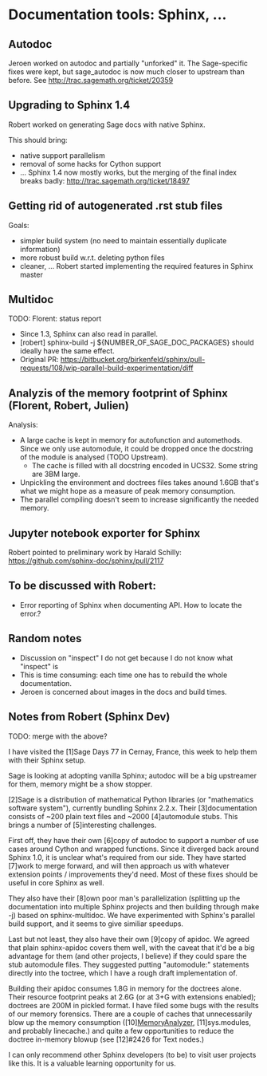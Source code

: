

# Documentation tools: Sphinx, ...


## Autodoc

Jeroen worked on autodoc and partially "unforked" it. The Sage-specific fixes were kept, but sage_autodoc is now much closer to upstream than before. See <a href="http://trac.sagemath.org/ticket/20359">http://trac.sagemath.org/ticket/20359</a> 


## Upgrading to Sphinx 1.4

Robert worked on generating Sage docs with native Sphinx.  

This should bring: 

* native support parallelism 
* removal of some hacks for Cython support 
* ... 
Sphinx 1.4 now mostly works, but the merging of the final index breaks badly: <a href="http://trac.sagemath.org/ticket/18497">http://trac.sagemath.org/ticket/18497</a> 


## Getting rid of autogenerated .rst stub files

Goals: 

* simpler build system (no need to maintain essentially duplicate information) 
* more robust build w.r.t. deleting python files 
* cleaner, ... 
Robert started implementing the required features in Sphinx master 


## Multidoc

TODO: Florent: status report 

* Since 1.3, Sphinx can also read in parallel. 
* [robert] sphinx-build -j ${NUMBER_OF_SAGE_DOC_PACKAGES} should ideally have the same effect. 
* Original PR: <a href="https://bitbucket.org/birkenfeld/sphinx/pull-requests/108/wip-parallel-build-experimentation/diff">https://bitbucket.org/birkenfeld/sphinx/pull-requests/108/wip-parallel-build-experimentation/diff</a> 

## Analyzis of the memory footprint of Sphinx (Florent, Robert, Julien)

Analysis: 

* A large cache is kept in memory for autofunction and automethods. Since we only use automodule, it could be dropped once the docstring of the module is analysed (TODO Upstream). 
   * The cache is filled with all docstring encoded in UCS32. Some string are 3BM large. 
* Unpickling the environment and doctrees files takes anound 1.6GB that's what we might hope as a measure of peak memory consumption. 
* The parallel compiling doesn't seem to increase significantly the needed memory. 

## Jupyter notebook exporter for Sphinx

Robert pointed to preliminary work by Harald Schilly: <a href="https://github.com/sphinx-doc/sphinx/pull/2117">https://github.com/sphinx-doc/sphinx/pull/2117</a> 


## To be discussed with Robert:

* Error reporting of Sphinx when documenting API. How to locate the error.? 

## Random notes

* Discussion on "inspect" I do not get because I do not know what "inspect" is 
* This is time consuming: each time one has to rebuild the whole documentation. 
* Jeroen is concerned about images in the docs and build times. 

## Notes from Robert (Sphinx Dev)

TODO: merge with the above? 

I have visited the [1]Sage Days 77 in Cernay, France, this week to help them with their Sphinx setup. 

Sage is looking at adopting vanilla Sphinx; autodoc will be a big upstreamer for them, memory might be a show stopper. 

[2]Sage is a distribution of mathematical Python libraries (or "mathematics software system"), currently bundling Sphinx 2.2.x.  Their [3]documentation consists of ~200 plain text files and ~2000 [4]automodule stubs.  This brings a number of [5]interesting challenges. 

First off, they have their own [6]copy of autodoc to support a number of use cases around Cython and wrapped functions.  Since it diverged back around Sphinx 1.0, it is unclear what's required from our side. They have started [7]work to merge forward, and will then approach us with whatever extension points / improvements they'd need.  Most of these fixes should be useful in core Sphinx as well. 

They also have their [8]own poor man's parallelization (splitting up the documentation into multiple Sphinx projects and then building through make -j) based on sphinx-multidoc.  We have experimented with Sphinx's parallel build support, and it seems to give similiar speedups. 

Last but not least, they also have their own [9]copy of apidoc.  We agreed that plain sphinx-apidoc covers them well, with the caveat that it'd be a big advantage for them (and other projects, I believe) if they could spare the stub automodule files.  They suggested putting "automodule:" statements directly into the toctree, which I have a rough draft implementation of. 

Building their apidoc consumes 1.8G in memory for the doctrees alone. Their resource footprint peaks at 2.6G (or at 3+G with extensions enabled); doctrees are 200M in pickled format. I have filed some bugs with the results of our memory forensics.  There are a couple of caches that unnecessarily blow up the memory consumption ([10]<a href="/MemoryAnalyzer">MemoryAnalyzer</a>, [11]sys.modules, and probably linecache.) and quite a few opportunities to reduce the doctree in-memory blowup (see [12]#2426 for Text nodes.) 

I can only recommend other Sphinx developers (to be) to visit user projects like this.  It is a valuable learning opportunity for us. 
